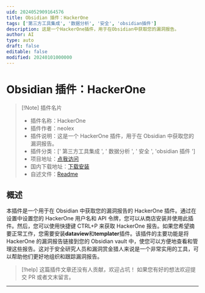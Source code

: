 ```yaml
---
uid: 2024052909164576
title: Obsidian 插件：HackerOne
tags: ['第三方工具集成', '数据分析', '安全', 'obsidian插件']
description: 这是一个HackerOne插件，用于在Obsidian中获取您的漏洞报告。
author: AI
type: auto
draft: false
editable: false
modified: 20240101000000
---
```


# Obsidian 插件：HackerOne

> [!Note] 插件名片
> - 插件名称：HackerOne
> - 插件作者：neolex
> - 插件说明：这是一个 HackerOne 插件，用于在 Obsidian 中获取您的漏洞报告。
> - 插件分类：[' 第三方工具集成 ', ' 数据分析 ', ' 安全 ', 'obsidian 插件 ']
> - 项目地址：[点我访问](https://github.com/Neolex-Security/obsidian-hackerone)
> - 国内下载地址：[下载安装](https://pkmer.cn/products/plugin/pluginMarket/?hackerone)
> - 自述文件：[Readme](https://ghproxy.net/https://raw.githubusercontent.com/Neolex-Security/obsidian-hackerone/master/README.md)

## 概述

本插件是一个用于在 Obsidian 中获取您的漏洞报告的 HackerOne 插件。通过在设置中设置您的 HackerOne 用户名和 API 令牌，您可以从商店安装并使用此插件。然后，您可以使用快捷键 CTRL+P 来获取 HackerOne 报告。如果您希望摘要正常工作，您需要安装**dataview**和**templater**插件。该插件的主要功能是将 HackerOne 的漏洞报告链接到您的 Obsidian vault 中，使您可以方便地查看和管理这些报告。这对于安全研究人员和漏洞赏金猎人来说是一个非常实用的工具，可以帮助他们更好地组织和跟踪漏洞报告。

> [!help]
> 这篇插件文章还没有人贡献，欢迎占坑！
> 如果您有好的想法欢迎提交 PR 或者文末留言。

---



